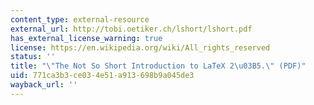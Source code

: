 ```yaml
---
content_type: external-resource
external_url: http://tobi.oetiker.ch/lshort/lshort.pdf
has_external_license_warning: true
license: https://en.wikipedia.org/wiki/All_rights_reserved
status: ''
title: "\"The Not So Short Introduction to LaTeX 2\u03B5.\" (PDF)"
uid: 771ca3b3-ce03-4e51-a913-698b9a045de3
wayback_url: ''
---
```

